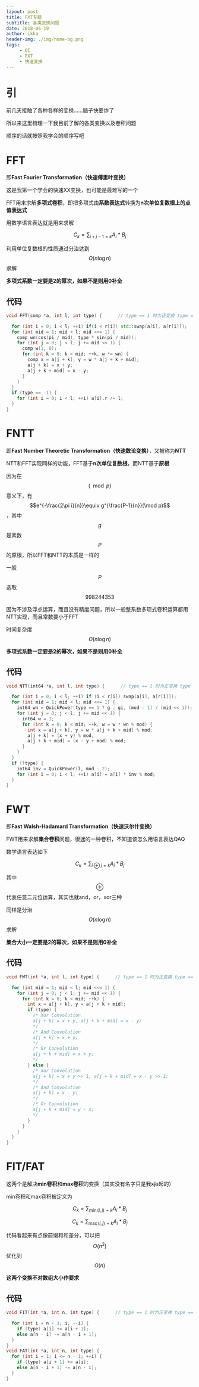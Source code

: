 ```yaml
---
layout: post
title: FXT专题
subtitle: 各类变换问题
date: 2018-06-19
author: ikka
header-img: ./img/home-bg.png
tags: 
     - OI
     - FXT
     - 快速变换
---
```

# 引

前几天接触了各种各样的变换……脑子快要炸了

所以来这里梳理一下我目前了解的各类变换以及卷积问题

顺序的话就按照我学会的顺序写吧

# FFT

即**Fast Fourier Transformation（快速傅里叶变换）**

这是我第一个学会的快速XX变换，也可能是最难写的一个

FFT用来求解**多项式卷积**，即把多项式由**系数表达式**转换为**n次单位复数根上的点值表达式**

用数学语言表达就是用来求解 

$$C_{k} = \sum_{i + j - 1 = k}A_{i}*B_{j}$$

利用单位复数根的性质通过分治达到 $$O(n\log n)$$ 求解

**多项式系数一定要是2的幂次，如果不是则用0补全**

## 代码

``` cpp
void FFT(comp *a, int l, int type) {      // type == 1 时为正变换 type == -1 时为逆变换

  for (int i = 0; i < l; ++i) if(i < r[i]) std::swap(a[i], a[r[i]]);
  for (int mid = 1; mid < l; mid <<= 1) {
    comp wn(cos(pi / mid), type * sin(pi / mid));
    for (int j = 0; j < l; j += mid << 1) {
      comp w(1, 0);
      for (int k = 0; k < mid; ++k, w *= wn) {
        comp x = a[j + k], y = w * a[j + k + mid];
        a[j + k] = x + y;
        a[j + k + mid] = x - y;
      }
    }
  }
  if (type == -1) {
    for (int i = 0; i < l; ++i) a[i].r /= l;
  }
}
```

# FNTT

即**Fast Number Theoretic Transformation（快速数论变换）**，又被称为**NTT**

NTT和FFT实现同样的功能，FFT基于**n次单位复数根**，而NTT基于**原根**

因为在 $$(\mod p)$$ 意义下，有 $$e^{-\frac{2\pi i}{n}}\equiv g^{\frac{P-1}{n}}(\mod p)$$，其中 $$g$$ 是素数 $$P$$ 的原根，所以FFT和NTT的本质是一样的

一般 $$P$$ 选取 $$998244353$$

因为不涉及浮点运算，而且没有精度问题，所以一般整系数多项式卷积运算都用NTT实现，而且常数要小于FFT

时间复杂度 $$O(n\log n)$$

**多项式系数一定要是2的幂次，如果不是则用0补全**

## 代码

``` cpp
void NTT(int64 *a, int l, int type) {      // type == 1 时为正变换 type == -1 时为逆变换

  for (int i = 0; i < l; ++i) if (i < r[i]) swap(a[i], a[r[i]]);
  for (int mid = 1; mid < l; mid <<= 1) {
    int64 wn = QuickPower(type == 1 ? g : gi, (mod - 1) / (mid << 1));
    for (int j = 0; j < l; j += mid << 1) {
      int64 w = 1;
      for (int k = 0; k < mid; ++k, w = w * wn % mod) {
        int x = a[j + k], y = w * a[j + k + mid] % mod;
        a[j + k] = (x + y) % mod,
        a[j + k + mid] = (x - y + mod) % mod;
      }
    }
  }
  if (!type) {
    int64 inv = QuickPower(l, mod - 2);
    for (int i = 0; i < l; ++i) a[i] = a[i] * inv % mod;
  }
}
```

# FWT

即**Fast Walsh-Hadamard Transformation（快速沃尔什变换）**

FWT用来求解**集合卷积**问题，很迷的一种卷积，不知道该怎么用语言表达QAQ

数学语言表达如下

$$C_{k} = \sum_{i\oplus j=k}A_{i}*B_{j}$$

其中 $$\oplus$$ 代表任意二元位运算，其实也就and，or，xor三种

同样是分治 $$O(n\log n)$$ 求解

**集合大小一定要是2的幂次，如果不是则用0补全**

## 代码

``` cpp
void FWT(int *a, int l, int type) {      // type == 1 时为正变换 type == 0 时为逆变换

  for (int mid = 1; mid < l; mid <<= 1) {
    for (int j = 0; j < l; j += mid << 1) {
      for (int k = 0; k < mid; ++k) {
        int x = a[j + k], y = a[j + k + mid];
        if (type) {
          /* Xor Convolution
          a[j + k] = x + y, a[j + k + mid] = x - y;
          */
          /* And Convolution
          a[j + k] = x + y;
          */
          /* Or Convolution 
          a[j + k + mid] = x + y;
          */
        } else {
          /* Xor Convolution
          a[j + k] = x + y >> 1, a[j + k + mid] = x - y >> 1;
          */
          /* And Convolution
          a[j + k] = x - y;
          */
          /* Or Convolution 
          a[j + k + mid] = y - x;
          */
        }
      }
    }
  }
}
```

# FIT/FAT

这两个是解决**min卷积**和**max卷积**的变换（其实没有名字只是我~~xjb~~起的）

min卷积和max卷积被定义为

$$C_{k}=\sum_{\min(i,j)=k}A_{i}*B_{j}$$

$$C_{k}=\sum_{\max(i,j)=k}A_{i}*B_{j}$$

代码看起来有点像前缀和和差分，可以把 $$O(n^2)$$ 优化到 $$O(n)$$

**这两个变换不对数组大小作要求**

## 代码

``` cpp
void FIT(int *a, int n, int type) {      // type == 1 时为正变换 type == 0 时为逆变换

  for (int i = n - 1; i; --i) {
    if (type) a[i] += a[i + 1];
    else a[n - i] -= a[n - i + 1];
  }
}
void FAT(int *a, int n, int type) {
  for (int i = 1; i <= n - 1; ++i) {
    if (type) a[i + 1] += a[i];
    else a[n - i + 1] -= a[n - i];
  }
}
```
